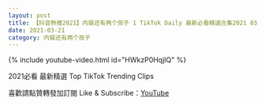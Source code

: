 ```yaml
---
layout: post
title: 【抖音熱搜2021】内娱还有两个孩子 1 TikTok Daily 最新必看精選合集2021 03 21
date: 2021-03-21
category: 内娱还有两个孩子
---
```


{% include youtube-video.html id="HWkzP0HqjIQ" %}

2021必看 最新精選 Top TikTok Trending Clips

喜歡請點贊轉發加訂閱 Like & Subscribe：[YouTube](https://www.youtube.com/channel/UCAoR7VcanIPd04uEq_GIylA/videos)

